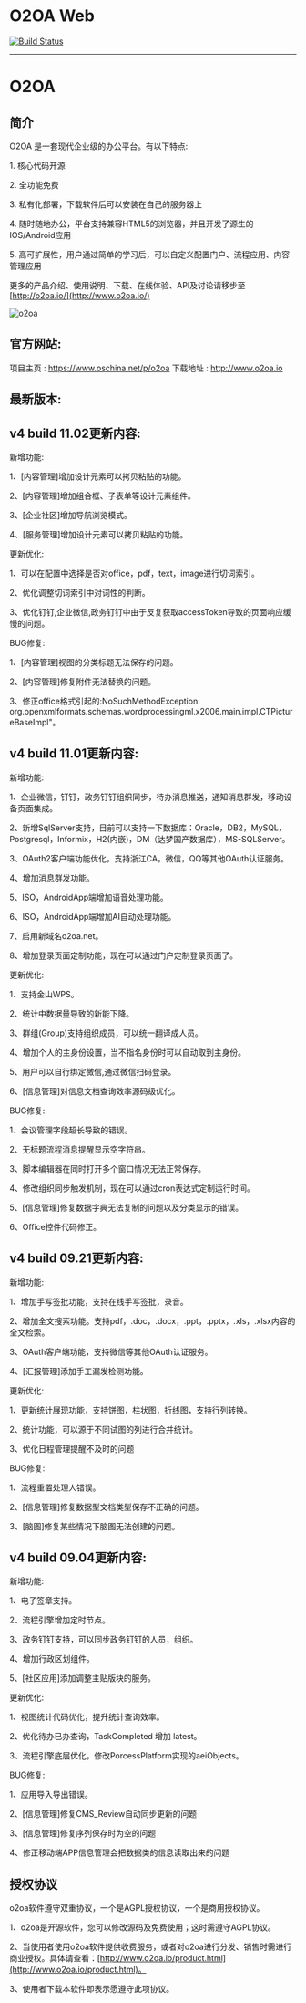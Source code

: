 # O2OA Web

[![Build Status](https://travis-ci.com/huqi1980/o2oa_client_web.svg?branch=master)](https://travis-ci.org/huqi1980/o2oa_client_web)

---
O2OA
==========
## 简介
O2OA 是一套现代企业级的办公平台。有以下特点\:

1. 核心代码开源

2. 全功能免费

3. 私有化部署，下载软件后可以安装在自己的服务器上

4. 随时随地办公，平台支持兼容HTML5的浏览器，并且开发了源生的IOS/Android应用

5. 高可扩展性，用户通过简单的学习后，可以自定义配置门户、流程应用、内容管理应用

更多的产品介绍、使用说明、下载、在线体验、API及讨论请移步至[http://o2oa.io/](http://www.o2oa.io/)

![o2oa](http://muliba.u.qiniudn.com/post/20180801-225850@2x.png)


## 官方网站\:
项目主页 : https://www.oschina.net/p/o2oa
下载地址 : http://www.o2oa.io

## 最新版本\:
## v4 build 11.02更新内容\:
新增功能\:

1、[内容管理]增加设计元素可以拷贝粘贴的功能。

2、[内容管理]增加组合框、子表单等设计元素组件。

3、[企业社区]增加导航浏览模式。

4、[服务管理]增加设计元素可以拷贝粘贴的功能。

更新优化\:

1、可以在配置中选择是否对office，pdf，text，image进行切词索引。

2、优化调整切词索引中对词性的判断。

3、优化钉钉,企业微信,政务钉钉中由于反复获取accessToken导致的页面响应缓慢的问题。

BUG修复\:

1、[内容管理]视图的分类标题无法保存的问题。

2、[内容管理]修复附件无法替换的问题。

3、修正office格式引起的:NoSuchMethodException: org.openxmlformats.schemas.wordprocessingml.x2006.main.impl.CTPictureBaseImpl"。


## v4 build 11.01更新内容\:
新增功能\:

1、企业微信，钉钉，政务钉钉组织同步，待办消息推送，通知消息群发，移动设备页面集成。

2、新增SqlServer支持，目前可以支持一下数据库：Oracle，DB2，MySQL，Postgresql，Informix，H2(内嵌)，DM（达梦国产数据库），MS-SQLServer。

3、OAuth2客户端功能优化，支持浙江CA，微信，QQ等其他OAuth认证服务。

4、增加消息群发功能。

5、ISO，AndroidApp端增加语音处理功能。

6、ISO，AndroidApp端增加AI自动处理功能。

7、启用新域名o2oa.net。

8、增加登录页面定制功能，现在可以通过门户定制登录页面了。

更新优化\:

1、支持金山WPS。

2、统计中数据量导致的新能下降。

3、群组(Group)支持组织成员，可以统一翻译成人员。

4、增加个人的主身份设置，当不指名身份时可以自动取到主身份。

5、用户可以自行绑定微信,通过微信扫码登录。

6、[信息管理]对信息文档查询效率源码级优化。

BUG修复\:

1、会议管理字段超长导致的错误。

2、无标题流程消息提醒显示空字符串。

3、脚本编辑器在同时打开多个窗口情况无法正常保存。

4、修改组织同步触发机制，现在可以通过cron表达式定制运行时间。

5、[信息管理]修复数据字典无法复制的问题以及分类显示的错误。

6、Office控件代码修正。


## v4 build 09.21更新内容\:
新增功能\:

1、增加手写签批功能，支持在线手写签批，录音。

2、增加全文搜索功能。支持pdf，.doc，.docx，.ppt，.pptx，.xls，.xlsx内容的全文检索。

3、OAuth客户端功能，支持微信等其他OAuth认证服务。

4、[汇报管理]添加手工漏发检测功能。

更新优化\:

1、更新统计展现功能，支持饼图，柱状图，折线图，支持行列转换。

2、统计功能，可以源于不同试图的列进行合并统计。

3、优化日程管理提醒不及时的问题

BUG修复\:

1、流程重置处理人错误。

2、[信息管理]修复数据型文档类型保存不正确的问题。

3、[脑图]修复某些情况下脑图无法创建的问题。



## v4 build 09.04更新内容\:
新增功能\:

1、电子签章支持。

2、流程引擎增加定时节点。

3、政务钉钉支持，可以同步政务钉钉的人员，组织。

4、增加行政区划组件。

5、[社区应用]添加调整主贴版块的服务。

更新优化\:

1、视图统计代码优化，提升统计查询效率。

2、优化待办已办查询，TaskCompleted 增加 latest。

3、流程引擎底层优化，修改PorcessPlatform实现的aeiObjects。

BUG修复\:

1、应用导入导出错误。

2、[信息管理]修复CMS_Review自动同步更新的问题

3、[信息管理]修复序列保存时为空的问题

4、修正移动端APP信息管理会把数据类的信息读取出来的问题

## 授权协议

o2oa软件遵守双重协议，一个是AGPL授权协议，一个是商用授权协议。

1、o2oa是开源软件，您可以修改源码及免费使用；这时需遵守AGPL协议。

2、当使用者使用o2oa软件提供收费服务，或者对o2oa进行分发、销售时需进行商业授权。具体请查看：[http://www.o2oa.io/product.html](http://www.o2oa.io/product.html)。

3、使用者下载本软件即表示愿遵守此项协议。

